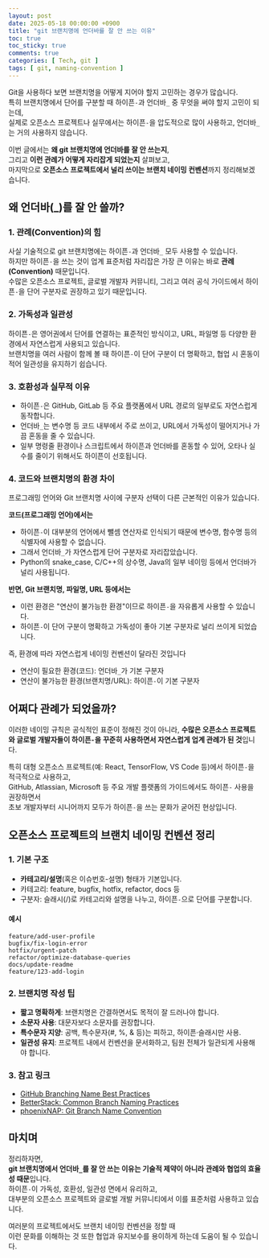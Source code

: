 ```yaml
---
layout: post
date: 2025-05-18 00:00:00 +0900
title: "git 브랜치명에 언더바를 잘 안 쓰는 이유"
toc: true
toc_sticky: true
comments: true
categories: [ Tech, git ]
tags: [ git, naming-convention ]
---
```


Git을 사용하다 보면 브랜치명을 어떻게 지어야 할지 고민하는 경우가 많습니다. <br>
특히 브랜치명에서 단어를 구분할 때 하이픈`-`과 언더바`_` 중 무엇을 써야 할지 고민이 되는데, <br>
실제로 오픈소스 프로젝트나 실무에서는 하이픈`-`을 압도적으로 많이 사용하고, 언더바`_`는 거의 사용하지 않습니다.

이번 글에서는 **왜 git 브랜치명에 언더바를 잘 안 쓰는지**, <br>
그리고 **이런 관례가 어떻게 자리잡게 되었는지** 살펴보고, <br>
마지막으로 **오픈소스 프로젝트에서 널리 쓰이는 브랜치 네이밍 컨벤션**까지 정리해보겠습니다.

## 왜 언더바(_)를 잘 안 쓸까?

### 1. 관례(Convention)의 힘

사실 기술적으로 git 브랜치명에는 하이픈`-`과 언더바`_` 모두 사용할 수 있습니다. <br>
하지만 하이픈`-`을 쓰는 것이 업계 표준처럼 자리잡은 가장 큰 이유는 바로 **관례(Convention)** 때문입니다.<br>
수많은 오픈소스 프로젝트, 글로벌 개발자 커뮤니티, 그리고 여러 공식 가이드에서 하이픈`-`을 단어 구분자로 권장하고 있기 때문입니다.

### 2. 가독성과 일관성

하이픈`-`은 영어권에서 단어를 연결하는 표준적인 방식이고, URL, 파일명 등 다양한 환경에서 자연스럽게 사용되고 있습니다.<br>
브랜치명을 여러 사람이 함께 볼 때 하이픈`-`이 단어 구분이 더 명확하고, 협업 시 혼동이 적어 일관성을 유지하기 쉽습니다.

### 3. 호환성과 실무적 이유

- 하이픈`-`은 GitHub, GitLab 등 주요 플랫폼에서 URL 경로의 일부로도 자연스럽게 동작합니다. <br>
- 언더바`_`는 변수명 등 코드 내부에서 주로 쓰이고, URL에서 가독성이 떨어지거나 가끔 혼동을 줄 수 있습니다. <br>
- 일부 명령줄 환경이나 스크립트에서 하이픈과 언더바를 혼동할 수 있어, 오타나 실수를 줄이기 위해서도 하이픈이 선호됩니다.

### 4. 코드와 브랜치명의 환경 차이

프로그래밍 언어와 Git 브랜치명 사이에 구분자 선택이 다른 근본적인 이유가 있습니다.

**코드(프로그래밍 언어)에서는**
- 하이픈`-`이 대부분의 언어에서 뺄셈 연산자로 인식되기 때문에 변수명, 함수명 등의 식별자에 사용할 수 없습니다.
- 그래서 언더바`_`가 자연스럽게 단어 구분자로 자리잡았습니다.
- Python의 snake_case, C/C++의 상수명, Java의 일부 네이밍 등에서 언더바가 널리 사용됩니다.

**반면, Git 브랜치명, 파일명, URL 등에서는**
- 이런 환경은 "연산이 불가능한 환경"이므로 하이픈`-`을 자유롭게 사용할 수 있습니다.
- 하이픈`-`이 단어 구분이 명확하고 가독성이 좋아 기본 구분자로 널리 쓰이게 되었습니다.

즉, 환경에 따라 자연스럽게 네이밍 컨벤션이 달라진 것입니다
- 연산이 필요한 환경(코드): 언더바`_`가 기본 구분자
- 연산이 불가능한 환경(브랜치명/URL): 하이픈`-`이 기본 구분자

## 어쩌다 관례가 되었을까?

이러한 네이밍 규칙은 공식적인 표준이 정해진 것이 아니라,
**수많은 오픈소스 프로젝트와 글로벌 개발자들이 하이픈`-`을 꾸준히 사용하면서 자연스럽게 업계 관례가 된 것**입니다.

특히 대형 오픈소스 프로젝트(예: React, TensorFlow, VS Code 등)에서 하이픈`-`을 적극적으로 사용하고,<br>
GitHub, Atlassian, Microsoft 등 주요 개발 플랫폼의 가이드에서도 하이픈`-` 사용을 권장하면서<br>
초보 개발자부터 시니어까지 모두가 하이픈`-`을 쓰는 문화가 굳어진 현상입니다.

## 오픈소스 프로젝트의 브랜치 네이밍 컨벤션 정리

### 1. 기본 구조

- **카테고리/설명**(혹은 이슈번호-설명) 형태가 기본입니다.
- 카테고리: feature, bugfix, hotfix, refactor, docs 등
- 구분자: 슬래시(/)로 카테고리와 설명을 나누고, 하이픈`-`으로 단어를 구분합니다.

#### 예시

```
feature/add-user-profile
bugfix/fix-login-error
hotfix/urgent-patch
refactor/optimize-database-queries
docs/update-readme
feature/123-add-login
```

### 2. 브랜치명 작성 팁

- **짧고 명확하게**: 브랜치명은 간결하면서도 목적이 잘 드러나야 합니다.
- **소문자 사용**: 대문자보다 소문자를 권장합니다.
- **특수문자 지양**: 공백, 특수문자(#, %, & 등)는 피하고, 하이픈·슬래시만 사용.
- **일관성 유지**: 프로젝트 내에서 컨벤션을 문서화하고, 팀원 전체가 일관되게 사용해야 합니다.

### 3. 참고 링크

- [GitHub Branching Name Best Practices](https://github.com)
- [BetterStack: Common Branch Naming Practices](https://betterstack.com/community/guides/scm/git-branch-naming-convention/)
- [phoenixNAP: Git Branch Name Convention](https://phoenixnap.com/kb/git-branch-naming-convention)

## 마치며

정리하자면,<br>
**git 브랜치명에서 언더바`_`를 잘 안 쓰는 이유는 기술적 제약이 아니라 관례와 협업의 효율성 때문**입니다.<br>
하이픈`-`이 가독성, 호환성, 일관성 면에서 유리하고,<br>
대부분의 오픈소스 프로젝트와 글로벌 개발 커뮤니티에서 이를 표준처럼 사용하고 있습니다.

여러분의 프로젝트에서도 브랜치 네이밍 컨벤션을 정할 때<br>
이런 문화를 이해하는 것 또한 협업과 유지보수를 용이하게 하는데 도움이 될 수 있습니다.